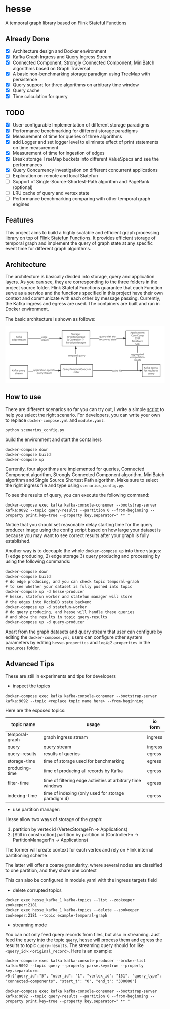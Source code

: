 # hesse

A temporal graph library based on Flink Stateful Functions

## Already Done

- [x] Architecture design and Docker environment
- [x] Kafka Graph Ingress and Query Ingress Stream
- [x] Connected Component, Strongly Connected Component, MiniBatch algorithms based on Graph Traversal
- [x] A basic non-benchmarking storage paradigm using TreeMap with persistence
- [x] Query support for three algorithms on arbitrary time window
- [x] Query cache
- [x] Time calculation for query

## TODO

- [x] User-configurable Implementation of different storage paradigms
- [x] Performance benchmarking for different storage paradigms
- [x] Measurement of time for queries of three algorithms
- [x] add Logger and set logger level to eliminate effect of print statements on time measurement
- [x] Measurement of time for ingestion of edges
- [x] Break storage TreeMap buckets into different ValueSpecs and see the performances 
- [x] Query Concurrency investigation on different concurrent applications
- [ ] Exploration on remote and local Statefun
- [ ] Support of Single-Source-Shortest-Path algorithm and PageRank (optional)
- [ ] LRU cache of query and vertex state
- [ ] Performance benchmarking comparing with other temporal graph engines

## Features

This project aims to build a highly scalable and efficient graph processing library on top of [Flink Statefun Functions](https://nightlies.apache.org/flink/flink-statefun-docs-stable/). It provides efficient storage of temporal graph and implement the query of graph state at any specific event time for different graph algorithms.

## Architecture

The architecture is basically divided into storage, query and application layers. As you can see, they are corresponding to the three folders in the project source folder. Flink Stateful Functions guarantee that each Function serve as a service and the functions specified in this project have their own context and communicate with each other by message passing. Currently, the Kafka ingress and egress are used. The containers are built and run in Docker environment.

The basic architecture is shown as follows:

![arch old](doc/arch_hesse.png)

## How to use

There are different scenarios so far you can try out, I write a simple [script](./scenarios_config.py) to help you select the right scenario. For developers, you can write your own to replace `docker-compose.yml` and `module.yaml`.

```
python scenarios_config.py
```

build the environment and start the containers

```shell
docker-compose down
docker-compose build
docker-compose up
```

Currently, four algorithms are implemented for queries, Connected Component algorithm, Strongly Connected Component algorithm,
MiniBatch algorithm and Single Source Shortest Path algorithm.
Make sure to select the right ingress file and type using `scenarios_config.py`.

To see the results of query, you can execute the following command:

```shell
docker-compose exec kafka kafka-console-consumer --bootstrap-server kafka:9092 --topic query-results --partition 0 --from-beginning --property print.key=true --property key.separator=" ** "
```

Notice that you should set reasonable delay starting time for the query producer image using the config script based on how large your dataset is
because you may want to see correct results after your graph is fully established.

Another way is to decouple the whole `docker-compose up` into three stages: 1) edge producing, 2) edge storage 3) query producing and processing
by using the following commands:

```shell
docker-compose down
docker-compose build
# do edge producing, and you can check topic temporal-graph
# to see whether your dataset is fully pushed into topic
docker-compose up -d hesse-producer
# hesse, statefun worker and statefun manager will store
# the edges into RocksDB state backend
docker-compose up -d statefun-worker
# do query producing, and hesse will handle these queries
# and show the results in topic query-results
docker-compose up -d query-producer
```

Apart from the graph datasets and query stream that user can configure by editing the `docker-compose.yml`,
users can configure other system parameters by editing `hesse.properties` and `log4j2.properties` in the `resources` folder.

## Advanced Tips

These are still in experiments and tips for developers

* inspect the topics

```
docker-compose exec kafka kafka-console-consumer --bootstrap-server kafka:9092 --topic <replace topic name here> --from-beginning
```

Here are the exposed topics:

|topic name|usage|io form|
|---|---|---|
|temporal-graph|graph ingress stream|ingress|
|query|query stream|ingress|
|query-results|results of queries|egress|
|storage-time|time of storage used for benchmarking|egress|
|producing-time|time of producing all records by Kafka|egress|
|filter-time|time of filtering edge activities at arbitrary time windows|egress|
|indexing-time|time of indexing (only used for storage paradigm 4)|egress|

* use partition manager:

Hesse allow two ways of storage of the graph: 
1) partition by vertex id (VertexStorageFn -> Applications)
2) [Still in construction] partition by partition id (ControllerFn -> PartitionManagerFn -> Applications)

The former will create context for each vertex and rely on Flink internal partitioning scheme

The latter will offer a coarse granularity, where several nodes are classified to one partition,
and they share one context

This can also be configured in module.yaml with the ingress targets field

* delete corrupted topics

```shell
docker exec hesse_kafka_1 kafka-topics --list --zookeeper zookeeper:2181
docker exec hesse_kafka_1 kafka-topics --delete --zookeeper zookeeper:2181 --topic example-temporal-graph
```

* streaming mode

You can not only feed query records from files, but also in streaming. Just feed the query into the topic `query`,
hesse will process them and egress the results to topic `query-results`. The streaming query should for like
`<query_id>:<original_record>`. Here is an example:

```shell
docker-compose exec kafka kafka-console-producer --broker-list kafka:9092 --topic query --property parse.key=true --property key.separator=:
>5:{"query_id":"5", "user_id": "1", "vertex_id": "151", "query_type": "connected-components", "start_t": "0", "end_t": "300000"}

docker-compose exec kafka kafka-console-consumer --bootstrap-server kafka:9092 --topic query-results --partition 0 --from-beginning --property print.key=true --property key.separator=" ** "
```